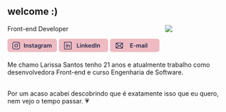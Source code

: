 <h2>welcome :) </h2>
<img align="right" width="150" src="https://i.picasion.com/pic92/dc5c5106475d9e2855d26de9d40a029e.gif"/> 
<p>Front-end Developer</p>
<div style="display: inline_block">
  <a href="https://www.instagram.com/larisn.dev/"><img src="https://github.com/larisn/larisn/blob/main/icons/instagram.png" target="_blank"></a>
  <a href="https://www.linkedin.com/in/larisn/"><img src="https://github.com/larisn/larisn/blob/main/icons/linkedin.png" target="_blank"></a>
  <a href="mailto:contato@larisn.com"><img src="https://github.com/larisn/larisn/blob/main/icons/email.png" target="_blank"></a>
</div>
<br>

<div style="display: inline_block">
  Me chamo Larissa Santos tenho 21 anos e atualmente trabalho como desenvolvedora Front-end e curso Engenharia de Software.
  <br>
  <br>
  
  Por um acaso acabei descobrindo que é exatamente isso que eu quero, nem vejo o tempo passar. 💗
</div>
<br>



